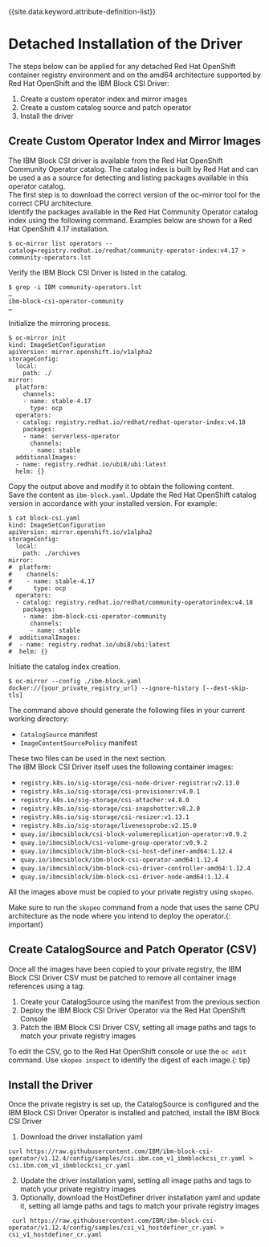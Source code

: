 
{{site.data.keyword.attribute-definition-list}}

# Detached Installation of the Driver

The steps below can be applied for any detached Red Hat OpenShift container registry environment and on the amd64 architecture supported by Red Hat OpenShift and the IBM Block CSI Driver:

1. Create a custom operator index and mirror images
2. Create a custom catalog source and patch operator
3. Install the driver

## Create Custom Operator Index and Mirror Images

The IBM Block CSI driver is available from the Red Hat OpenShift Community Operator catalog. The catalog index is built by Red Hat and can be used a as a source for detecting and listing packages available in this operator catalog.<br>
The first step is to download the correct version of the oc-mirror tool for the correct CPU architecture.<br>
Identify the packages available in the Red Hat Community Operator catalog index using the following command. Examples below are shown for a Red Hat OpenShift 4.17 installation.<br>

```
$ oc-mirror list operators --catalog=registry.redhat.io/redhat/community-operator-index:v4.17 > community-operators.lst
```

Verify the IBM Block CSI Driver is listed in the catalog.

```
$ grep -i IBM community-operators.lst
…
ibm-block-csi-operator-community
…
```

Initialize the mirroring process.

```
$ oc-mirror init
kind: ImageSetConfiguration
apiVersion: mirror.openshift.io/v1alpha2
storageConfig:
  local:
    path: ./
mirror:
  platform:
    channels:
    - name: stable-4.17
      type: ocp
  operators:
  - catalog: registry.redhat.io/redhat/redhat-operator-index:v4.18
    packages:
    - name: serverless-operator
      channels:
      - name: stable
  additionalImages:
  - name: registry.redhat.io/ubi8/ubi:latest
  helm: {}
```

Copy the output above and modify it to obtain the following content.<br>
Save the content as ```ibm-block.yaml```. Update the Red Hat OpenShift catalog version in accordance with your installed version. For example:

```
$ cat block-csi.yaml
kind: ImageSetConfiguration
apiVersion: mirror.openshift.io/v1alpha2
storageConfig:
  local:
    path: ./archives
mirror:
#  platform:
#    channels:
#    - name: stable-4.17
#      type: ocp
  operators:
  - catalog: registry.redhat.io/redhat/community-operatorindex:v4.18
    packages:
    - name: ibm-block-csi-operator-community
      channels:
      - name: stable
#  additionalImages:
#  - name: registry.redhat.io/ubi8/ubi:latest
#  helm: {}
```

Initiate the catalog index creation.

```
$ oc-mirror --config ./ibm-block.yaml docker://{your_private_registry_url} --ignore-history [--dest-skip-tls]
```
The command above should generate the following files in your current working directory:

* ```CatalogSource``` manifest
* ```ImageContentSourcePolicy``` manifest

These two files can be used in the next section.<br>
The IBM Block CSI Driver itself uses the following container images:

* ```registry.k8s.io/sig-storage/csi-node-driver-registrar:v2.13.0```
* ```registry.k8s.io/sig-storage/csi-provisioner:v4.0.1```
* ```registry.k8s.io/sig-storage/csi-attacher:v4.8.0```
* ```registry.k8s.io/sig-storage/csi-snapshotter:v8.2.0```
* ```registry.k8s.io/sig-storage/csi-resizer:v1.13.1```
* ```registry.k8s.io/sig-storage/livenessprobe:v2.15.0```
* ```quay.io/ibmcsiblock/csi-block-volumereplication-operator:v0.9.2```
* ```quay.io/ibmcsiblock/csi-volume-group-operator:v0.9.2```
* ```quay.io/ibmcsiblock/ibm-block-csi-host-definer-amd64:1.12.4```
* ```quay.io/ibmcsiblock/ibm-block-csi-operator-amd64:1.12.4 ```
* ```quay.io/ibmcsiblock/ibm-block-csi-driver-controller-amd64:1.12.4```
* ```quay.io/ibmcsiblock/ibm-block-csi-driver-node-amd64:1.12.4```

All the images above must be copied to your private registry using ```skopeo```.<br>

Make sure to run the ```skopeo``` command from a node that uses the same CPU architecture as the node where you intend to deploy the operator.{: important}

## Create CatalogSource and Patch Operator (CSV)

Once all the images have been copied to your private registry, the IBM Block CSI Driver CSV must be patched to remove all container image references using a tag.

1. Create your CatalogSource using the manifest from the previous section
2. Deploy the IBM Block CSI Driver Operator via the Red Hat OpenShift Console
3. Patch the IBM Block CSI Driver CSV, setting all image paths and tags to match your private registry images

To edit the CSV, go to the Red Hat OpenShift console or use the ```oc edit``` command. Use ```skopeo inspect``` to identify the digest of each image.{: tip}

## Install the Driver

Once the private registry is set up, the CatalogSource is configured and the IBM Block CSI Driver Operator is installed and patched, install the IBM Block CSI Driver

1. Download the driver installation yaml
```
curl https://raw.githubusercontent.com/IBM/ibm-block-csi-operator/v1.12.4/config/samples/csi.ibm.com_v1_ibmblockcsi_cr.yaml > csi.ibm.com_v1_ibmblockcsi_cr.yaml
```
2. Update the driver installation yaml, setting all image paths and tags to match your private registry images
3. Optionally, download the HostDefiner driver installation yaml and update it, setting all iamge paths and tags to match your private registry images
```
 curl https://raw.githubusercontent.com/IBM/ibm-block-csi-operator/v1.12.4/config/samples/csi_v1_hostdefiner_cr.yaml > csi_v1_hostdefiner_cr.yaml
 ```

